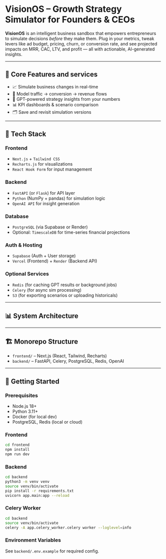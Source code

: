 # VisionOS – Growth Strategy Simulator for Founders & CEOs

**VisionOS** is an intelligent business sandbox that empowers entrepreneurs to simulate decisions *before* they make them. Plug in your metrics, tweak levers like ad budget, pricing, churn, or conversion rate, and see projected impacts on MRR, CAC, LTV, and profit — all with actionable, AI-generated insights.

---

## 🧠 Core Features and services

- 📈 Simulate business changes in real-time
- 🔁 Model traffic → conversion → revenue flows
- 🧠 GPT-powered strategy insights from your numbers
- 📊 KPI dashboards & scenario comparison
- 🗂 Save and revisit simulation versions

---

## 🧱 Tech Stack

### Frontend
- `Next.js` + `Tailwind CSS`
- `Recharts.js` for visualizations
- `React Hook Form` for input management

### Backend
- `FastAPI` (or `Flask`) for API layer
- `Python` (NumPy + pandas) for simulation logic
- `OpenAI API` for insight generation

### Database
- `PostgreSQL` (via Supabase or Render)
- Optional: `TimescaleDB` for time-series financial projections

### Auth & Hosting
- `Supabase` (Auth + User storage)
- `Vercel` (Frontend) + `Render` (Backend API)

### Optional Services
- `Redis` (for caching GPT results or background jobs)
- `Celery` (for async sim processing)
- `S3` (for exporting scenarios or uploading historicals)

---

## 📊 System Architecture

---

## 🏗️ Monorepo Structure

- `frontend/` – Next.js (React, Tailwind, Recharts)
- `backend/`  – FastAPI, Celery, PostgreSQL, Redis, OpenAI

---

## 🚀 Getting Started

### Prerequisites
- Node.js 18+
- Python 3.11+
- Docker (for local dev)
- PostgreSQL, Redis (local or cloud)

### Frontend
```bash
cd frontend
npm install
npm run dev
```

### Backend
```bash
cd backend
python3 -m venv venv
source venv/bin/activate
pip install -r requirements.txt
uvicorn app.main:app --reload
```

### Celery Worker
```bash
cd backend
source venv/bin/activate
celery -A app.celery_worker.celery worker --loglevel=info
```

### Environment Variables
See `backend/.env.example` for required config.

